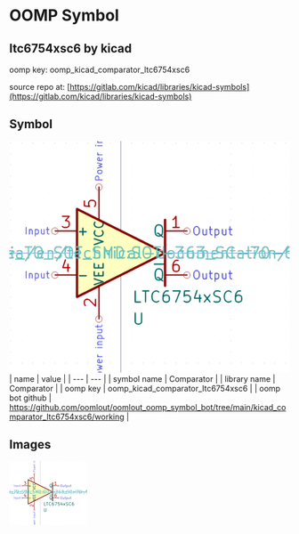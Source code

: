 # OOMP Symbol  
## ltc6754xsc6  by kicad  
  
oomp key: oomp_kicad_comparator_ltc6754xsc6  
  
source repo at: [https://gitlab.com/kicad/libraries/kicad-symbols](https://gitlab.com/kicad/libraries/kicad-symbols)  
## Symbol  
  
[![working.png](working_600.png)](working.png)  
| name | value | 
| --- | --- | 
| symbol name | Comparator | 
| library name | Comparator | 
| oomp key | oomp_kicad_comparator_ltc6754xsc6 | 
| oomp bot github | https://github.com/oomlout/oomlout_oomp_symbol_bot/tree/main/kicad_comparator_ltc6754xsc6/working | 
## Images  
  
[![working.png](working_140.png)](working.png)  
